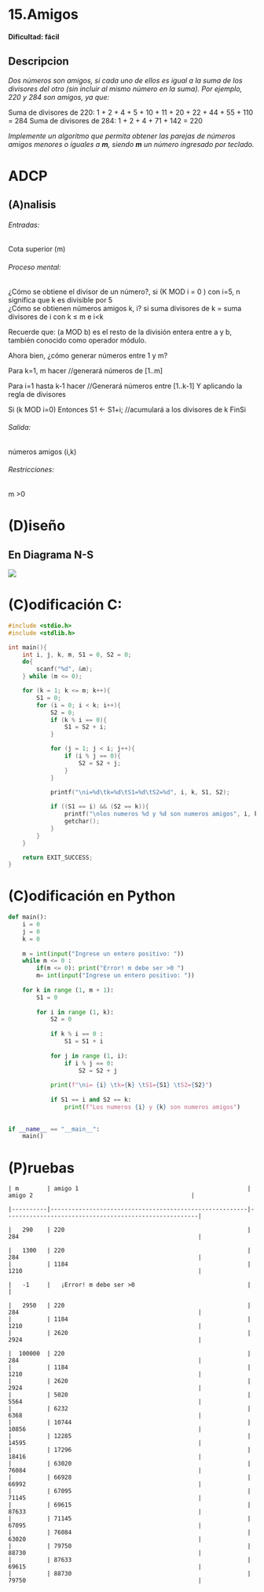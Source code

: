 # 15.Amigos

#### Dificultad: fácil

## Descripcion

*Dos números son amigos, si cada uno de ellos es igual a la suma de los divisores del otro (sin incluir al mismo número en la suma).
Por ejemplo, 220 y 284 son amigos, ya que:*

Suma de divisores de 220:  1 + 2 + 4 + 5 + 10 + 11 + 20 + 22 + 44 + 55 + 110 = 284
Suma de divisores de 284:  1 + 2 + 4 + 71 + 142 = 220

*Implemente un algoritmo que permita obtener las parejas de números amigos menores o iguales a **m**, siendo **m** un número ingresado por teclado.*

# ADCP

## (A)nalisis

###### Entradas: 
Cota superior (m)


###### Proceso mental:

¿Cómo se obtiene el divisor de un número?, si (K MOD  i = 0 )  con i=5, n  significa que k es divisible por 5  
¿Cómo se obtienen números amigos k, i? si suma divisores de k = suma divisores de i con k ≤ m e i<k

Recuerde que: (a MOD b) es el resto de la división entera entre a y b, también conocido como operador módulo.

Ahora bien, ¿cómo generar números entre 1 y m?

Para k=1, m hacer //generará números de [1..m]
            
Para i=1 hasta k-1 hacer //Generará números entre [1..k-1]
Y aplicando la regla de divisores
    
Si (k MOD i=0) Entonces
S1 <- S1+i; //acumulará a los divisores de k
FinSi

###### Salida: 
números amigos (i,k)

###### Restricciones: 
m >0

# (D)iseño 

## En Diagrama N-S

![](Imagen.png)

# (C)odificación C:
```c
#include <stdio.h>
#include <stdlib.h>

int main(){
    int i, j, k, m, S1 = 0, S2 = 0;
    do{
        scanf("%d", &m);
    } while (m <= 0);

    for (k = 1; k <= m; k++){
        S1 = 0;
        for (i = 0; i < k; i++){
            S2 = 0;
            if (k % i == 0){
                S1 = S2 + i;
            }

            for (j = 1; j < i; j++){
                if (i % j == 0){
                    S2 = S2 + j;
                }    
            }
            
            printf("\ni=%d\tk=%d\tS1=%d\tS2=%d", i, k, S1, S2);

            if ((S1 == i) && (S2 == k)){
                printf("\nlos numeros %d y %d son numeros amigos", i, k);
                getchar();
            }   
        }  
    }   

    return EXIT_SUCCESS;
}
```
# (C)odificación en Python
```py
def main():
    i = 0
    j = 0
    k = 0
    
    m = int(input("Ingrese un entero positivo: "))
    while m <= 0 :
        if(m <= 0): print("Error! m debe ser >0 ")
        m= int(input("Ingrese un entero positivo: "))
        
    for k in range (1, m + 1):
        S1 = 0
        
        for i in range (1, k):
            S2 = 0
            
            if k % i == 0 :
                S1 = S1 + i
            
            for j in range (1, i):
                if i % j == 0:
                    S2 = S2 + j
                    
            print(f"\ni= {i} \tk={k} \tS1={S1} \tS2={S2}")
            
            if S1 == i and S2 == k:
                print(f"Los numeros {i} y {k} son numeros amigos")
            
            
if __name__ == "__main__":
    main()
```
# (P)ruebas

    
    | m        | amigo 1                                                |   amigo 2                                             | 
    
    |----------|--------------------------------------------------------|-------------------------------------------------------|
    
    |   290    | 220                                                    | 284                                                   |  
    
    |   1300   | 220                                                    | 284                                                   |
    |          | 1184                                                   | 1210                                                  |  
    
    |   -1     |   ¡Error! m debe ser >0                                |        	                                            |  
    
    |   2950   | 220                                                    | 284                                                   |
    |          | 1184                                                   | 1210                                                  |
    |          | 2620                                                   | 2924                                                  |  
    
    |  100000  | 220                                                    | 284                                                   |
    |          | 1184                                                   | 1210                                                  |
    |          | 2620                                                   | 2924                                                  |
    |          | 5020                                                   | 5564                                                  |
    |          | 6232                                                   | 6368                                                  |
    |          | 10744                                                  | 10856                                                 |
    |          | 12285                                                  | 14595                                                 |
    |          | 17296                                                  | 18416                                                 |
    |          | 63020                                                  | 76084                                                 |
    |          | 66928                                                  | 66992                                                 |
    |          | 67095                                                  | 71145                                                 |
    |          | 69615                                                  | 87633                                                 |
    |          | 71145                                                  | 67095                                                 |
    |          | 76084                                                  | 63020                                                 |
    |          | 79750                                                  | 88730                                                 |
    |          | 87633                                                  | 69615                                                 |
    |          | 88730                                                  | 79750                                                 |  
    





